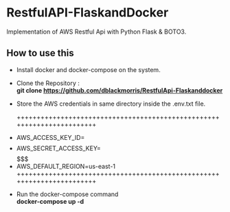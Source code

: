 # RestfulAPI-FlaskandDocker
Implementation of AWS Restful Api with Python Flask & BOTO3.

## How to use this
* Install docker and docker-compose on the system.
* Clone the Repository : <br />
  **git clone https://github.com/dblackmorris/RestfulApi-Flaskanddocker**
* Store the AWS credentials in same directory inside the .env.txt file.

  +++++++++++++++++++++++++++++++++++++++++++++++++++++++++++++++++++++++
+	AWS_ACCESS_KEY_ID=$$$$$$$$$$$$				
+	AWS_SECRET_ACCESS_KEY=$$$$$$$$$$$$$$$$$$$			
+	AWS_DEFAULT_REGION=us-east-1 					
  +++++++++++++++++++++++++++++++++++++++++++++++++++++++++++++++++++++++
* Run the docker-compose command <br />
  **docker-compose up -d**
